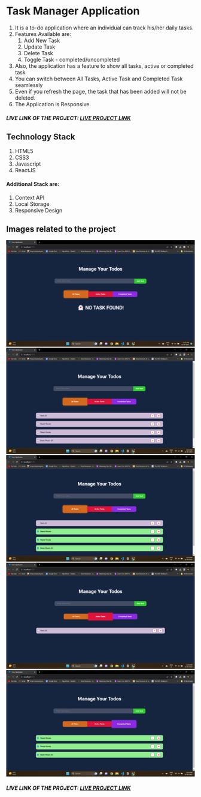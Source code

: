 # Task Manager Application

1. It is a to-do application where an individual can track his/her daily tasks.
2. Features Available are:
    1. Add New Task
    2. Update Task
    3. Delete Task
    4. Toggle Task - completed/uncompleted
3. Also, the application has a feature to show all tasks, active or completed task
4. You can switch between All Tasks, Active Task and Completed Task seamlessly
5. Even if you refresh the page, the task that has been added will not be deleted.
6. The Application is Responsive.

##### LIVE LINK OF THE PROJECT: [LIVE PROJECT LINK](https://task-manager-application-rosy.vercel.app/)

## Technology Stack

1. HTML5
2. CSS3
3. Javascript
4. ReactJS

#### Additional Stack are:

1. Context API
2. Local Storage
3. Responsive Design

## Images related to the project

<img src="public/images/front-page.png" alt="Front Page Image" />
<img src="public/images/all-task.png" alt="All Task Image" />
<img src="public/images/all-task-2.png" alt="All Task 2 Image" />
<img src="public/images/active-task.png" alt="Active Task Image" />
<img src="public/images/complete-task.png" alt="Completed Task Image" />

##### LIVE LINK OF THE PROJECT: [LIVE PROJECT LINK](https://task-manager-application-rosy.vercel.app/)
